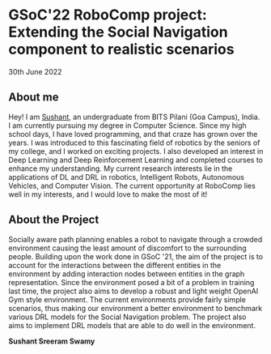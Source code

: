 # GSoC'22 RoboComp project: Extending the Social Navigation component to realistic scenarios 

30th June 2022

## About me

Hey! I am [Sushant](https://www.linkedin.com/in/sushant-s-45b0391b2/), an undergraduate from BITS Pilani (Goa Campus), India. I am currently pursuing my degree in Computer Science. Since my high school days, I have loved programming, and that craze has grown over the years. I was introduced to this fascinating field of robotics by the seniors of my college, and I worked on exciting projects. I also developed an interest in Deep Learning and Deep Reinforcement Learning and completed courses to enhance my understanding. My current research interests lie in the applications of DL and DRL in robotics, Intelligent Robots, Autonomous Vehicles, and Computer Vision. The current opportunity at RoboComp lies well in my interests, and I would love to make the most of it! 

## About the Project
Socially aware path planning enables a robot to navigate through a crowded environment causing the least amount of discomfort to the surrounding people. Building upon the work done in GSoC '21, the aim of the project is to account for the interactions between the different entities in the environment by adding interaction nodes between entities in the graph representation. Since the environment posed a bit of a problem in training last time, the project also aims to develop a robust and light weight OpenAI Gym style environment. The current environments provide fairly simple scenarios, thus making our environment a better environment to benchmark various DRL models for the Social Navigation problem. The project also aims to implement DRL models that are able to do well in the environment.

__Sushant Sreeram Swamy__
